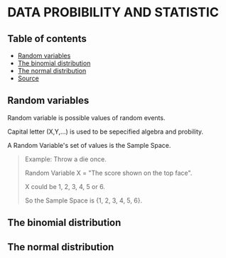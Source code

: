 #   DATA PROBIBILITY AND STATISTIC
## Table of contents
- [Random variables](#Random-variables)
- [The binomial distribution](#The-binomial-distribution)
- [The normal distribution](#The-normal-distribution)
- [Source](https://www.mathsisfun.com/data/confidence-interval.html)

## Random variables
Random variable is possible values of random events.

Capital letter (X,Y,...) is used to be sepecified algebra and probility.

A Random Variable's set of values is the Sample Space.

> Example: Throw a die once.
>
> Random Variable X = "The score shown on the top face".
>
> X could be 1, 2, 3, 4, 5 or 6.
>
> So the Sample Space is {1, 2, 3, 4, 5, 6}.

## The binomial distribution
## The normal distribution